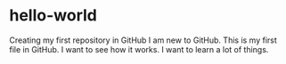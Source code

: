 # hello-world
Creating my first repository in GitHub
I am new to GitHub. This is my first file in GitHub. I want to see how it works. I want to learn a lot of things.
